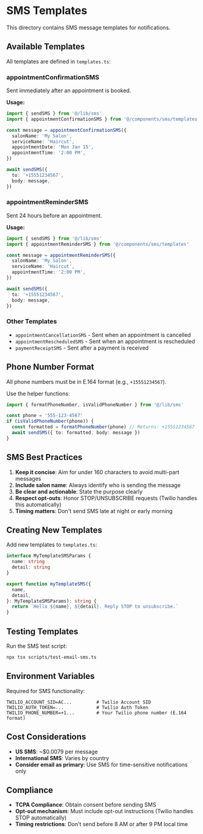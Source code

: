 # SMS Templates

This directory contains SMS message templates for notifications.

## Available Templates

All templates are defined in `templates.ts`:

### appointmentConfirmationSMS
Sent immediately after an appointment is booked.

**Usage:**
```typescript
import { sendSMS } from '@/lib/sms'
import { appointmentConfirmationSMS } from '@/components/sms/templates'

const message = appointmentConfirmationSMS({
  salonName: 'My Salon',
  serviceName: 'Haircut',
  appointmentDate: 'Mon Jan 15',
  appointmentTime: '2:00 PM',
})

await sendSMS({
  to: '+15551234567',
  body: message,
})
```

### appointmentReminderSMS
Sent 24 hours before an appointment.

**Usage:**
```typescript
import { sendSMS } from '@/lib/sms'
import { appointmentReminderSMS } from '@/components/sms/templates'

const message = appointmentReminderSMS({
  salonName: 'My Salon',
  serviceName: 'Haircut',
  appointmentTime: '2:00 PM',
})

await sendSMS({
  to: '+15551234567',
  body: message,
})
```

### Other Templates
- `appointmentCancellationSMS` - Sent when an appointment is cancelled
- `appointmentRescheduledSMS` - Sent when an appointment is rescheduled
- `paymentReceiptSMS` - Sent after a payment is received

## Phone Number Format

All phone numbers must be in E.164 format (e.g., `+15551234567`).

Use the helper functions:
```typescript
import { formatPhoneNumber, isValidPhoneNumber } from '@/lib/sms'

const phone = '555-123-4567'
if (isValidPhoneNumber(phone)) {
  const formatted = formatPhoneNumber(phone) // Returns: +15551234567
  await sendSMS({ to: formatted, body: message })
}
```

## SMS Best Practices

1. **Keep it concise**: Aim for under 160 characters to avoid multi-part messages
2. **Include salon name**: Always identify who is sending the message
3. **Be clear and actionable**: State the purpose clearly
4. **Respect opt-outs**: Honor STOP/UNSUBSCRIBE requests (Twilio handles this automatically)
5. **Timing matters**: Don't send SMS late at night or early morning

## Creating New Templates

Add new templates to `templates.ts`:

```typescript
interface MyTemplateSMSParams {
  name: string
  detail: string
}

export function myTemplateSMS({
  name,
  detail,
}: MyTemplateSMSParams): string {
  return `Hello ${name}, ${detail}. Reply STOP to unsubscribe.`
}
```

## Testing Templates

Run the SMS test script:
```bash
npx tsx scripts/test-email-sms.ts
```

## Environment Variables

Required for SMS functionality:
```
TWILIO_ACCOUNT_SID=AC...         # Twilio Account SID
TWILIO_AUTH_TOKEN=...            # Twilio Auth Token
TWILIO_PHONE_NUMBER=+1...        # Your Twilio phone number (E.164 format)
```

## Cost Considerations

- **US SMS**: ~$0.0079 per message
- **International SMS**: Varies by country
- **Consider email as primary**: Use SMS for time-sensitive notifications only

## Compliance

- **TCPA Compliance**: Obtain consent before sending SMS
- **Opt-out mechanism**: Must include opt-out instructions (Twilio handles STOP automatically)
- **Timing restrictions**: Don't send before 8 AM or after 9 PM local time
